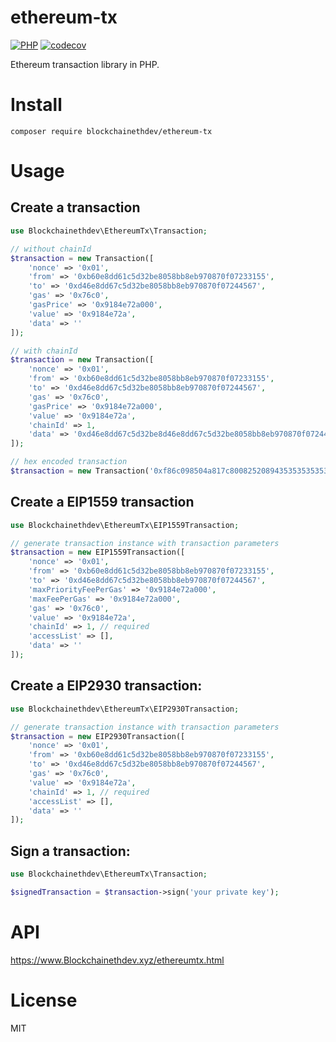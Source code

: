 # ethereum-tx
[![PHP](https://github.com/Blockchainethdev/ethereum-tx/actions/workflows/php.yml/badge.svg)](https://github.com/web3p/ethereum-tx/actions/workflows/php.yml)
[![codecov](https://codecov.io/gh/Blockchainethdev/ethereum-tx/branch/master/graph/badge.svg)](https://codecov.io/gh/web3p/ethereum-tx)

Ethereum transaction library in PHP.

# Install

```
composer require blockchainethdev/ethereum-tx
```

# Usage

## Create a transaction
```php
use Blockchainethdev\EthereumTx\Transaction;

// without chainId
$transaction = new Transaction([
    'nonce' => '0x01',
    'from' => '0xb60e8dd61c5d32be8058bb8eb970870f07233155',
    'to' => '0xd46e8dd67c5d32be8058bb8eb970870f07244567',
    'gas' => '0x76c0',
    'gasPrice' => '0x9184e72a000',
    'value' => '0x9184e72a',
    'data' => ''
]);

// with chainId
$transaction = new Transaction([
    'nonce' => '0x01',
    'from' => '0xb60e8dd61c5d32be8058bb8eb970870f07233155',
    'to' => '0xd46e8dd67c5d32be8058bb8eb970870f07244567',
    'gas' => '0x76c0',
    'gasPrice' => '0x9184e72a000',
    'value' => '0x9184e72a',
    'chainId' => 1,
    'data' => '0xd46e8dd67c5d32be8d46e8dd67c5d32be8058bb8eb970870f072445675058bb8eb970870f072445675'
]);

// hex encoded transaction
$transaction = new Transaction('0xf86c098504a817c800825208943535353535353535353535353535353535353535880de0b6b3a76400008025a028ef61340bd939bc2195fe537567866003e1a15d3c71ff63e1590620aa636276a067cbe9d8997f761aecb703304b3800ccf555c9f3dc64214b297fb1966a3b6d83');
```

## Create a EIP1559 transaction
```php
use Blockchainethdev\EthereumTx\EIP1559Transaction;

// generate transaction instance with transaction parameters
$transaction = new EIP1559Transaction([
    'nonce' => '0x01',
    'from' => '0xb60e8dd61c5d32be8058bb8eb970870f07233155',
    'to' => '0xd46e8dd67c5d32be8058bb8eb970870f07244567',
    'maxPriorityFeePerGas' => '0x9184e72a000',
    'maxFeePerGas' => '0x9184e72a000',
    'gas' => '0x76c0',
    'value' => '0x9184e72a',
    'chainId' => 1, // required
    'accessList' => [],
    'data' => ''
]);
```

## Create a EIP2930 transaction:
```php
use Blockchainethdev\EthereumTx\EIP2930Transaction;

// generate transaction instance with transaction parameters
$transaction = new EIP2930Transaction([
    'nonce' => '0x01',
    'from' => '0xb60e8dd61c5d32be8058bb8eb970870f07233155',
    'to' => '0xd46e8dd67c5d32be8058bb8eb970870f07244567',
    'gas' => '0x76c0',
    'value' => '0x9184e72a',
    'chainId' => 1, // required
    'accessList' => [],
    'data' => ''
]);
```

## Sign a transaction:
```php
use Blockchainethdev\EthereumTx\Transaction;

$signedTransaction = $transaction->sign('your private key');
```

# API

https://www.Blockchainethdev.xyz/ethereumtx.html

# License
MIT



